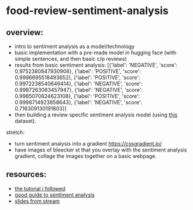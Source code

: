 # food-review-sentiment-analysis

## overview: 
- intro to sentiment analysis as a model/technology 
- basic implementation with a pre-made model in hugging face (with simple sentences, and then basic c/p reviews)
- results from basic sentiment analysis: 
    [{'label': 'NEGATIVE', 'score': 0.9752380847930908}, {'label': 'POSITIVE', 'score': 0.9996695518493652}, {'label': 'POSITIVE', 'score': 0.9972238540649414}, {'label': 'NEGATIVE', 'score': 0.9987263083457947}, {'label': 'NEGATIVE', 'score': 0.9985070824623108}, {'label': 'POSITIVE', 'score': 0.9998714923858643}, {'label': 'NEGATIVE', 'score': 0.716309130191803}]
- then building a review specific sentiment analysis model (using [this](https://www.kaggle.com/datasets/hj5992/restaurantreviews) dataset).

stretch: 
- turn sentiment analysis into a gradient https://cssgradient.io/
- have images of bleecker st that you overlay with the sentiment analysis gradient, collage the images together on a basic webpage. 


## resources: 
- [the tutorial i followed](https://huggingface.co/blog/sentiment-analysis-python)
- [good guide to sentiment analysis](https://www.kaggle.com/code/ankumagawa/sentiment-analysis-a-comprehensive-guide)
- [slides from stream](https://bit.ly/ghw-0914)

